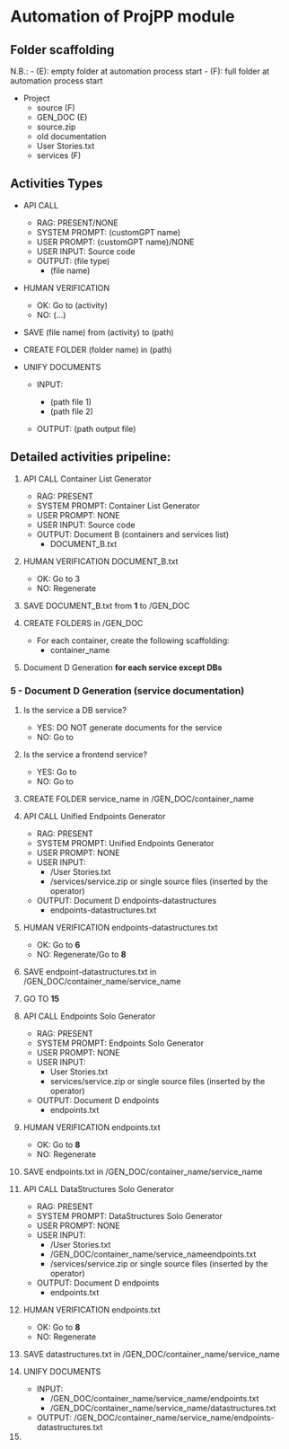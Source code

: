 # Automation of ProjPP module

## Folder scaffolding

N.B.:
    - (E): empty folder at automation process start
    - (F): full folder at automation process start

- Project  
    - source (F)
    - GEN_DOC (E)
    - source.zip
    - old documentation
    - User Stories.txt
    - services (F)

## Activities Types

- API CALL
    - RAG: PRESENT/NONE
    - SYSTEM PROMPT: (customGPT name)
    - USER PROMPT: (customGPT name)/NONE
    - USER INPUT: Source code
    - OUTPUT: (file type)
        - (file name)

- HUMAN VERIFICATION
    - OK: Go to (activity)
    - NO: (...)

- SAVE (file name) from (activity) to (path)

- CREATE FOLDER (folder name) in (path)

- UNIFY DOCUMENTS
    - INPUT:
        - (path file 1)
        - (path file 2)
    
    - OUTPUT: (path output file)


## Detailed activities pripeline:

1. API CALL Container List Generator
    - RAG: PRESENT
    - SYSTEM PROMPT: Container List Generator
    - USER PROMPT: NONE
    - USER INPUT: Source code
    - OUTPUT: Document B (containers and services list)
        - DOCUMENT_B.txt

2. HUMAN VERIFICATION DOCUMENT_B.txt
    - OK: Go to 3
    - NO: Regenerate

3. SAVE DOCUMENT_B.txt from **1** to /GEN_DOC

4. CREATE FOLDERS in /GEN_DOC
    - For each container, create the following scaffolding:
        - container_name

5. Document D Generation **for each service except DBs**



### 5 -  Document D Generation (service documentation)

1. Is the service a DB service?
    - YES: DO NOT generate documents for the service
    - NO: Go to

2. Is the service a frontend service?
    - YES: Go to 
    - NO: Go to 

3. CREATE FOLDER service_name in /GEN_DOC/container_name

4. API CALL Unified Endpoints Generator
    - RAG: PRESENT
    - SYSTEM PROMPT: Unified Endpoints Generator
    - USER PROMPT: NONE
    - USER INPUT:
        - /User Stories.txt
        - /services/service.zip or single source files (inserted by the operator)
    - OUTPUT: Document D endpoints-datastructures
        - endpoints-datastructures.txt

5. HUMAN VERIFICATION endpoints-datastructures.txt
    - OK: Go to **6**
    - NO: Regenerate/Go to **8**
    
6. SAVE endpoint-datastructures.txt in /GEN_DOC/container_name/service_name

7. GO TO **15**

8. API CALL Endpoints Solo Generator
    - RAG: PRESENT
    - SYSTEM PROMPT: Endpoints Solo Generator
    - USER PROMPT: NONE
    - USER INPUT:
        - User Stories.txt
        - services/service.zip or single source files (inserted by the operator)
    - OUTPUT: Document D endpoints
        - endpoints.txt

9. HUMAN VERIFICATION endpoints.txt
    - OK: Go to **8**
    - NO: Regenerate

10. SAVE endpoints.txt in /GEN_DOC/container_name/service_name

11. API CALL DataStructures Solo Generator
    - RAG: PRESENT
    - SYSTEM PROMPT: DataStructures Solo Generator
    - USER PROMPT: NONE
    - USER INPUT:
        - /User Stories.txt
        - /GEN_DOC/container_name/service_nameendpoints.txt
        - /services/service.zip or single source files (inserted by the operator)
    - OUTPUT: Document D endpoints
        - endpoints.txt

12. HUMAN VERIFICATION endpoints.txt
    - OK: Go to **8**
    - NO: Regenerate

13. SAVE datastructures.txt in /GEN_DOC/container_name/service_name

14. UNIFY DOCUMENTS
    - INPUT:
        - /GEN_DOC/container_name/service_name/endpoints.txt
        - /GEN_DOC/container_name/service_name/datastructures.txt
    - OUTPUT: /GEN_DOC/container_name/service_name/endpoints-datastructures.txt

15. 

